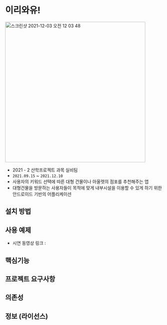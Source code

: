 # 이리와유!  
<img width="448" alt="스크린샷 2021-12-03 오전 12 03 48" src="https://user-images.githubusercontent.com/62468086/144447607-cf8b6cd1-e32c-41db-819b-bf898e07438f.png">


- 2021 - 2 산학프로젝트 과목 실비팀  
- `2021.09.15` ~ `2021.12.10`
- 사용자의 키워드 선택에 따른 대형 건물이나 아울렛의 점포를 추천해주는 앱 
- 대형건물을 방문하는 사용자들이 목적에 맞게 내부시설을 이용할 수 있게 하기 위한 안드로이드 기반의 어플리케이션


## 설치 방법
## 사용 예제  
 - 시연 동영상 링크 : 
## 핵심기능
## 프로젝트 요구사항
## 의존성
## 정보 (라이선스)
